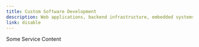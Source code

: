 ```yaml
---
title: Custom Software Development
description: Web applications, backend infrastructure, embedded systems, you name it.
link: disable
---
```


Some Service Content
